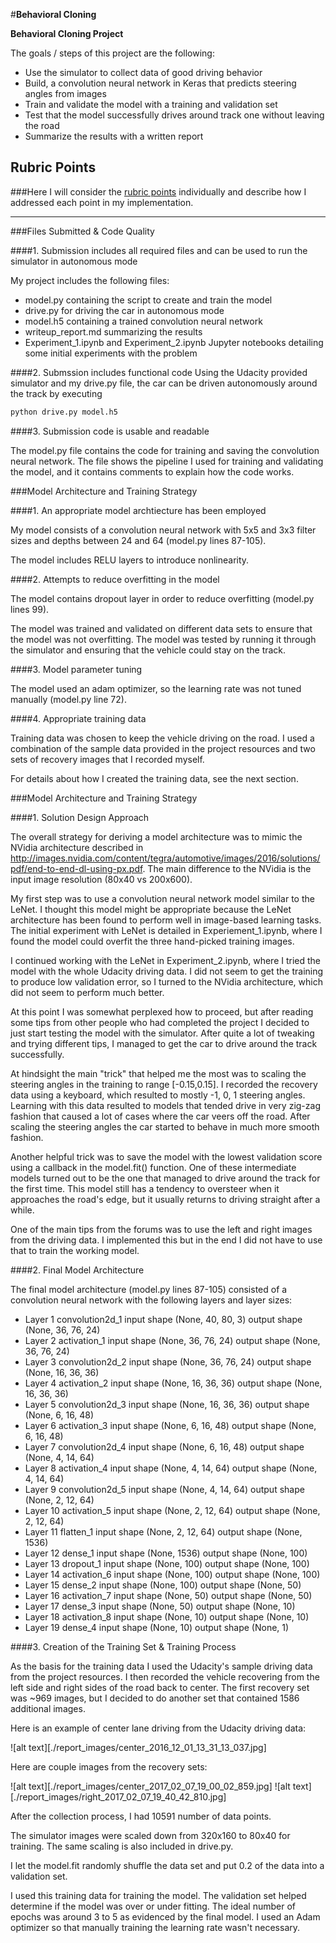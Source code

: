 #**Behavioral Cloning** 

**Behavioral Cloning Project**

The goals / steps of this project are the following:
* Use the simulator to collect data of good driving behavior
* Build, a convolution neural network in Keras that predicts steering angles from images
* Train and validate the model with a training and validation set
* Test that the model successfully drives around track one without leaving the road
* Summarize the results with a written report


[//]: # (Image References)

[image1]: ./examples/placeholder.png "Model Visualization"
[image2]: ./examples/placeholder.png "Grayscaling"
[image3]: ./examples/placeholder_small.png "Recovery Image"
[image4]: ./examples/placeholder_small.png "Recovery Image"
[image5]: ./examples/placeholder_small.png "Recovery Image"
[image6]: ./examples/placeholder_small.png "Normal Image"
[image7]: ./examples/placeholder_small.png "Flipped Image"

## Rubric Points
###Here I will consider the [rubric points](https://review.udacity.com/#!/rubrics/432/view) individually and describe how I addressed each point in my implementation.  

---
###Files Submitted & Code Quality

####1. Submission includes all required files and can be used to run the simulator in autonomous mode

My project includes the following files:
* model.py containing the script to create and train the model
* drive.py for driving the car in autonomous mode
* model.h5 containing a trained convolution neural network 
* writeup_report.md summarizing the results
* Experiment_1.ipynb and Experiment_2.ipynb Jupyter notebooks detailing some
  initial experiments with the problem

####2. Submssion includes functional code
Using the Udacity provided simulator and my drive.py file, the car can be driven autonomously around the track by executing 
```sh
python drive.py model.h5
```

####3. Submission code is usable and readable

The model.py file contains the code for training and saving the convolution
neural network. The file shows the pipeline I used for training and validating
the model, and it contains comments to explain how the code works.

###Model Architecture and Training Strategy

####1. An appropriate model archtiecture has been employed

My model consists of a convolution neural network with 5x5 and 3x3 filter sizes
and depths between 24 and 64 (model.py lines 87-105).
 
The model includes RELU layers to introduce nonlinearity.

####2. Attempts to reduce overfitting in the model

The model contains dropout layer in order to reduce overfitting (model.py lines
99).

The model was trained and validated on different data sets to ensure that the
model was not overfitting. The model was tested by running it through the
simulator and ensuring that the vehicle could stay on the track.

####3. Model parameter tuning

The model used an adam optimizer, so the learning rate was not tuned manually
(model.py line 72).

####4. Appropriate training data

Training data was chosen to keep the vehicle driving on the road. I used a
combination of the sample data provided in the project resources and two sets of
recovery images that I recorded myself.

For details about how I created the training data, see the next section. 

###Model Architecture and Training Strategy

####1. Solution Design Approach

The overall strategy for deriving a model architecture was to mimic the NVidia
architecture described in
http://images.nvidia.com/content/tegra/automotive/images/2016/solutions/pdf/end-to-end-dl-using-px.pdf. The
main difference to the NVidia is the input image resolution (80x40 vs 200x600).

My first step was to use a convolution neural network model similar to the
LeNet. I thought this model might be appropriate because the LeNet architecture
has been found to perform well in image-based learning tasks. The initial
experiment with LeNet is detailed in Experiement_1.ipynb, where I found the
model could overfit the three hand-picked training images.

I continued working with the LeNet in Experiment_2.ipynb, where I tried the
model with the whole Udacity driving data. I did not seem to get the training to
produce low validation error, so I turned to the NVidia architecture, which did
not seem to perform much better.

At this point I was somewhat perplexed how to proceed, but after reading some
tips from other people who had completed the project I decided to just start
testing the model with the simulator. After quite a lot of tweaking and trying
different tips, I managed to get the car to drive around the track
successfully. 

At hindsight the main "trick" that helped me the most was to scaling the
steering angles in the training to range [-0.15,0.15]. I recorded the recovery
data using a keyboard, which resulted to mostly -1, 0, 1 steering
angles. Learning with this data resulted to models that tended drive in very
zig-zag fashion that caused a lot of cases where the car veers off the
road. After scaling the steering angles the car started to behave in much more
smooth fashion.

Another helpful trick was to save the model with the lowest validation score
using a callback in the model.fit() function. One of these intermediate models
turned out to be the one that managed to drive around the track for the first
time. This model still has a tendency to oversteer when it approaches the road's
edge, but it usually returns to driving straight after a while. 

One of the main tips from the forums was to use the left and right images from
the driving data. I implemented this but in the end I did not have to use that
to train the working model.

####2. Final Model Architecture

The final model architecture (model.py lines 87-105) consisted of a convolution
neural network with the following layers and layer sizes:

* Layer  1 convolution2d_1  input shape (None, 40, 80, 3) output shape (None, 36, 76, 24)
* Layer  2 activation_1     input shape (None, 36, 76, 24) output shape (None, 36, 76, 24)
* Layer  3 convolution2d_2  input shape (None, 36, 76, 24) output shape (None, 16, 36, 36)
* Layer  4 activation_2     input shape (None, 16, 36, 36) output shape (None, 16, 36, 36)
* Layer  5 convolution2d_3  input shape (None, 16, 36, 36) output shape (None, 6, 16, 48)
* Layer  6 activation_3     input shape (None, 6, 16, 48) output shape (None, 6, 16, 48)
* Layer  7 convolution2d_4  input shape (None, 6, 16, 48) output shape (None, 4, 14, 64)
* Layer  8 activation_4     input shape (None, 4, 14, 64) output shape (None, 4, 14, 64)
* Layer  9 convolution2d_5  input shape (None, 4, 14, 64) output shape (None, 2, 12, 64)
* Layer 10 activation_5     input shape (None, 2, 12, 64) output shape (None, 2, 12, 64)
* Layer 11 flatten_1        input shape (None, 2, 12, 64) output shape (None, 1536)
* Layer 12 dense_1          input shape (None, 1536) output shape (None, 100)
* Layer 13 dropout_1        input shape (None, 100) output shape (None, 100)
* Layer 14 activation_6     input shape (None, 100) output shape (None, 100)
* Layer 15 dense_2          input shape (None, 100) output shape (None, 50)
* Layer 16 activation_7     input shape (None, 50) output shape (None, 50)
* Layer 17 dense_3          input shape (None, 50) output shape (None, 10)
* Layer 18 activation_8     input shape (None, 10) output shape (None, 10)
* Layer 19 dense_4          input shape (None, 10) output shape (None, 1)

####3. Creation of the Training Set & Training Process

As the basis for the training data I used the Udacity's sample driving data from
the project resources. I then recorded the vehicle recovering from the left side
and right sides of the road back to center. The first recovery set was ~969
images, but I decided to do another set that contained 1586 additional images.

Here is an example of center lane driving from the Udacity driving data:

![alt text][./report_images/center_2016_12_01_13_31_13_037.jpg]

Here are couple images from the recovery sets:

![alt text][./report_images/center_2017_02_07_19_00_02_859.jpg]
![alt text][./report_images/right_2017_02_07_19_40_42_810.jpg]

After the collection process, I had 10591 number of data points.

The simulator images were scaled down from 320x160 to 80x40 for training. The
same scaling is also included in drive.py.

I let the model.fit randomly shuffle the data set and put 0.2 of the data into a
validation set.

I used this training data for training the model. The validation set helped
determine if the model was over or under fitting. The ideal number of epochs was
around 3 to 5 as evidenced by the final model. I used an Adam optimizer so that
manually training the learning rate wasn't necessary.
